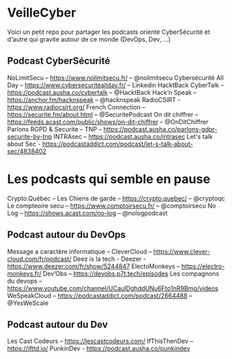 # VeilleCyber

Voici un petit repo pour partager les podcasts orienté CyberSécurité et d'autre qui gravite autour de ce monde (DevOps, Dev, ...)


## Podcast CyberSécurité
NoLimitSecu – https://www.nolimitsecu.fr/ – @nolimitsecu
Cybersécurité All Day – https://www.cybersecuriteallday.fr/ – Linkedin
HacktBack CyberTalk – https://podcast.ausha.co/cybertalk – @HacktBack
Hack’n Speak – https://anchor.fm/hacknspeak – @hacknspeak
RadioCSIRT - https://www.radiocsirt.org/
French Connection – https://securite.fm/about.html – @SecuritePodcast
On dit chiffrer – https://feeds.acast.com/public/shows/on-dit-chiffrer – @OnDitChiffrer
Parlons RGPD & Securite – TNP – https://podcast.ausha.co/parlons-gdpr-securite-by-tnp
INTRAsec – https://podcast.ausha.co/intrasec
Let's talk about Sec - https://podcastaddict.com/podcast/let-s-talk-about-sec/4838402

# Les podcasts qui semble en pause
Crypto.Québec – Les Chiens de garde – https://crypto.quebec/ – @cryptoqc
Le compteoire secu – https://www.comptoirsecu.fr/ – @comptoirsecu
No Log – https://shows.acast.com/no-log – @nologpodcast

## Podcast autour du DevOps
Message a caractère informatique – CleverCloud – https://www.clever-cloud.com/fr/podcast/
Deez is la tech - Deezer - https://www.deezer.com/fr/show/5244847
ElectoMonkeys – https://electro-monkeys.fr/
Dev’Obs – https://devobs.p7t.tech/episodes
Les compagnons du devops – https://www.youtube.com/channel/UCauIDghddUNu6Fto1nR9Bmg/videos
WeSpeakCloud – https://podcastaddict.com/podcast/2664488 – @YesWeScale

## Podcast autour du Dev
Les Cast Codeurs – https://lescastcodeurs.com/
IfThisThenDev – https://ifttd.io/
PunkinDev - https://podcast.ausha.co/punkindev

